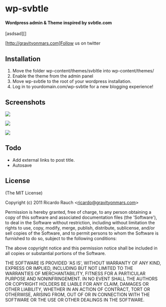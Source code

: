 # wp-svbtle
#### Wordpress admin & Theme inspired by svbtle.com
[asdsad][]

  [http://gravityonmars.com]Follow us on twitter

## Installation
1. Move the folder wp-content/themes/svbltle into wp-content/themes/
2. Enable the theme from the admin panel
3. Move wp-svbtle to the root of your wordpress installation.
4. Log in to yourdomain.com/wp-svbtle for a new blogging experience!

## Screenshots 

![][1]

![][2]

![][3]

 [1]: https://github.com/gravityonmars/wp-svbtle/raw/master/wp-svbtle/screenshot-1.png
 [2]: https://github.com/gravityonmars/wp-svbtle/raw/master/wp-svbtle/screenshot-2.png
 [3]: https://github.com/gravityonmars/wp-svbtle/raw/master/wp-svbtle/screenshot-3.png


## Todo
* Add external links to post title.
* Autosave 

## License 

(The MIT License)

Copyright (c) 2011 Ricardo Rauch &lt;ricardo@gravityonmars.com&gt;

Permission is hereby granted, free of charge, to any person obtaining
a copy of this software and associated documentation files (the
'Software'), to deal in the Software without restriction, including
without limitation the rights to use, copy, modify, merge, publish,
distribute, sublicense, and/or sell copies of the Software, and to
permit persons to whom the Software is furnished to do so, subject to
the following conditions:

The above copyright notice and this permission notice shall be
included in all copies or substantial portions of the Software.

THE SOFTWARE IS PROVIDED 'AS IS', WITHOUT WARRANTY OF ANY KIND,
EXPRESS OR IMPLIED, INCLUDING BUT NOT LIMITED TO THE WARRANTIES OF
MERCHANTABILITY, FITNESS FOR A PARTICULAR PURPOSE AND NONINFRINGEMENT.
IN NO EVENT SHALL THE AUTHORS OR COPYRIGHT HOLDERS BE LIABLE FOR ANY
CLAIM, DAMAGES OR OTHER LIABILITY, WHETHER IN AN ACTION OF CONTRACT,
TORT OR OTHERWISE, ARISING FROM, OUT OF OR IN CONNECTION WITH THE
SOFTWARE OR THE USE OR OTHER DEALINGS IN THE SOFTWARE.
